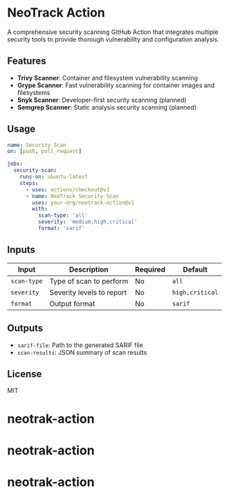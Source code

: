 # NeoTrack Action

A comprehensive security scanning GitHub Action that integrates multiple security tools to provide thorough vulnerability and configuration analysis.

## Features

- **Trivy Scanner**: Container and filesystem vulnerability scanning
- **Grype Scanner**: Fast vulnerability scanning for container images and filesystems
- **Snyk Scanner**: Developer-first security scanning (planned)
- **Semgrep Scanner**: Static analysis security scanning (planned)

## Usage

```yaml
name: Security Scan
on: [push, pull_request]

jobs:
  security-scan:
    runs-on: ubuntu-latest
    steps:
      - uses: actions/checkout@v3
      - name: NeoTrack Security Scan
        uses: your-org/neotrack-action@v1
        with:
          scan-type: 'all'
          severity: 'medium,high,critical'
          format: 'sarif'
```

## Inputs

| Input | Description | Required | Default |
|-------|-------------|----------|---------|
| `scan-type` | Type of scan to perform | No | `all` |
| `severity` | Severity levels to report | No | `high,critical` |
| `format` | Output format | No | `sarif` |

## Outputs

- `sarif-file`: Path to the generated SARIF file
- `scan-results`: JSON summary of scan results

## License

MIT
# neotrak-action
# neotrak-action
# neotrak-action
